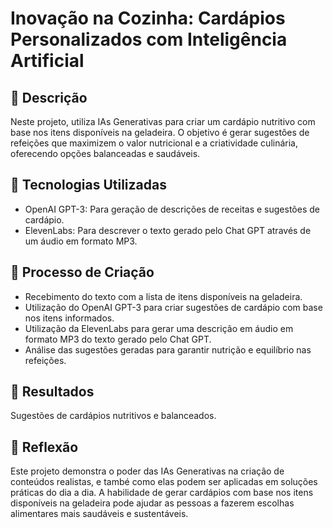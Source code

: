 # Inovação na Cozinha: Cardápios Personalizados com Inteligência Artificial

## 📒 Descrição
Neste projeto, utiliza IAs Generativas para criar um cardápio nutritivo com base nos itens disponíveis na geladeira. O objetivo é gerar sugestões de refeições que maximizem o valor nutricional e a criatividade culinária, oferecendo opções balanceadas e saudáveis.

## 🤖 Tecnologias Utilizadas
- OpenAI GPT-3: Para geração de descrições de receitas e sugestões de cardápio.
- ElevenLabs: Para descrever o texto gerado pelo Chat GPT através de um áudio em formato MP3.

## 🧐 Processo de Criação
- Recebimento do texto com a lista de itens disponíveis na geladeira.
- Utilização do OpenAI GPT-3 para criar sugestões de cardápio com base nos itens informados.
- Utilização da ElevenLabs para gerar uma descrição em áudio em formato MP3 do texto gerado pelo Chat GPT.
- Análise das sugestões geradas para garantir nutrição e equilíbrio nas refeições.

## 🚀 Resultados
Sugestões de cardápios nutritivos e balanceados.

## 💭 Reflexão 
Este projeto demonstra o poder das IAs Generativas na criação de conteúdos realistas, e també como elas podem ser
aplicadas em soluções práticas do dia a dia. A habilidade de gerar cardápios com base nos itens disponíveis na geladeira
pode ajudar as pessoas a fazerem escolhas alimentares mais saudáveis e sustentáveis.


